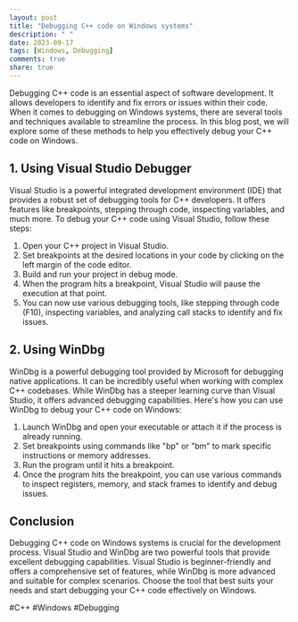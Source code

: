 ```yaml
---
layout: post
title: "Debugging C++ code on Windows systems"
description: " "
date: 2023-09-17
tags: [Windows, Debugging]
comments: true
share: true
---
```


Debugging C++ code is an essential aspect of software development. It allows developers to identify and fix errors or issues within their code. When it comes to debugging on Windows systems, there are several tools and techniques available to streamline the process. In this blog post, we will explore some of these methods to help you effectively debug your C++ code on Windows.

## 1. Using Visual Studio Debugger

Visual Studio is a powerful integrated development environment (IDE) that provides a robust set of debugging tools for C++ developers. It offers features like breakpoints, stepping through code, inspecting variables, and much more. To debug your C++ code using Visual Studio, follow these steps:

1. Open your C++ project in Visual Studio.
2. Set breakpoints at the desired locations in your code by clicking on the left margin of the code editor.
3. Build and run your project in debug mode.
4. When the program hits a breakpoint, Visual Studio will pause the execution at that point.
5. You can now use various debugging tools, like stepping through code (F10), inspecting variables, and analyzing call stacks to identify and fix issues.

## 2. Using WinDbg

WinDbg is a powerful debugging tool provided by Microsoft for debugging native applications. It can be incredibly useful when working with complex C++ codebases. While WinDbg has a steeper learning curve than Visual Studio, it offers advanced debugging capabilities. Here's how you can use WinDbg to debug your C++ code on Windows:

1. Launch WinDbg and open your executable or attach it if the process is already running.
2. Set breakpoints using commands like "bp" or "bm" to mark specific instructions or memory addresses.
3. Run the program until it hits a breakpoint.
4. Once the program hits the breakpoint, you can use various commands to inspect registers, memory, and stack frames to identify and debug issues.

## Conclusion

Debugging C++ code on Windows systems is crucial for the development process. Visual Studio and WinDbg are two powerful tools that provide excellent debugging capabilities. Visual Studio is beginner-friendly and offers a comprehensive set of features, while WinDbg is more advanced and suitable for complex scenarios. Choose the tool that best suits your needs and start debugging your C++ code effectively on Windows.

#C++ #Windows #Debugging